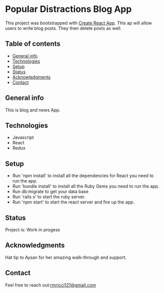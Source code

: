 # Popular Distractions Blog App
This project was bootstrapped with [Create React App](https://github.com/facebook/create-react-app).
This ap will allow users to write blog posts. They then delete posts as well. 

## Table of contents
* [General info](#general-info)
* [Technologies](#technologies)
* [Setup](#setup)
* [Status](#status)
* [Acknowledgments](#acknowledgments)
* [Contact](#contact)

## General info
This is blog and news App. 

## Technologies
* Javascript
* React
* Redux

## Setup
* Run 'npm install' to install all the dependencies for React you need to run the app.
* Run 'bundle install' to install all the Ruby Gems you need to run the app.
* Run db:migrate to get your data base
* Run 'rails s' to start the ruby server. 
* Run 'npm start' to start the react server and fire up the app.


## Status
Project is: Work in progess

## Acknowledgments
Hat tip to Aysan for her amazing walk-through and support. 

## Contact
Feel free to reach out:rmricci121@gmail.com







